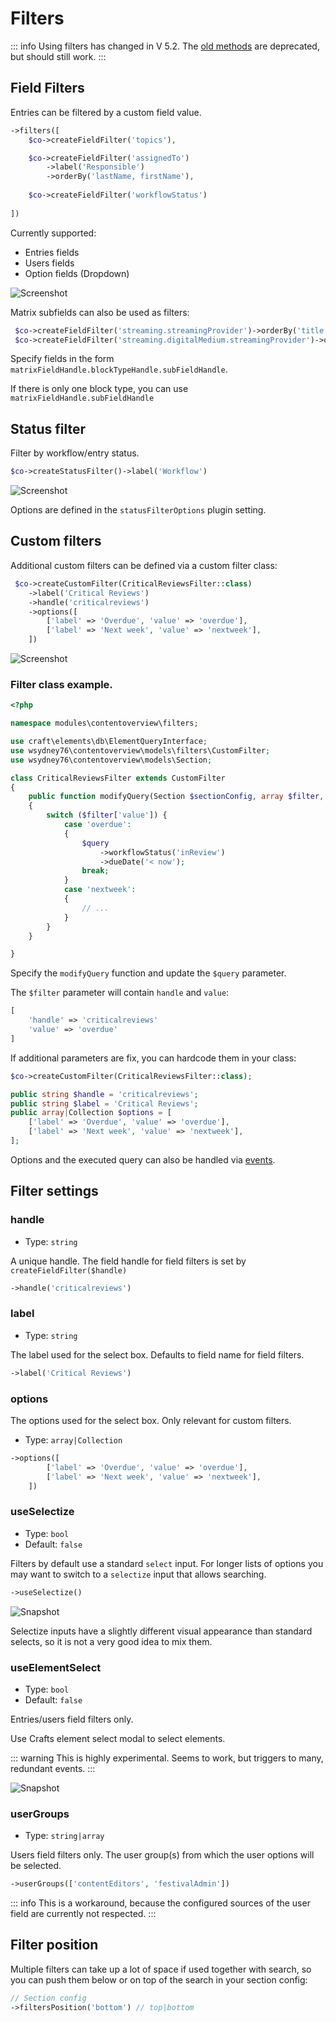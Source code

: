 # Filters

::: info
Using filters has changed in V 5.2. The [old methods](./filters_51) are deprecated, but should still work.
:::

## Field Filters

Entries can be filtered by a custom field value.

```php
->filters([
    $co->createFieldFilter('topics'),

    $co->createFieldFilter('assignedTo')       
        ->label('Responsible')
        ->orderBy('lastName, firstName'),
    
    $co->createFieldFilter('workflowStatus')
     
])
```

Currently supported:

* Entries fields
* Users fields
* Option fields (Dropdown)

![Screenshot](/images/search3.jpg)

Matrix subfields can also be used as filters:

```php
 $co->createFieldFilter('streaming.streamingProvider')->orderBy('title')
 $co->createFieldFilter('streaming.digitalMedium.streamingProvider')->orderBy('title')                        
```

Specify fields in the form `matrixFieldHandle.blockTypeHandle.subFieldHandle`.

If there is only one block type, you can use `matrixFieldHandle.subFieldHandle`

## Status filter

Filter by workflow/entry status.

```php
$co->createStatusFilter()->label('Workflow')
```

![Screenshot](/images/statusfilter.jpg)

Options are defined in the `statusFilterOptions` plugin setting.

## Custom filters

Additional custom filters can be defined via a custom filter class:

```php
 $co->createCustomFilter(CriticalReviewsFilter::class)
    ->label('Critical Reviews')
    ->handle('criticalreviews')
    ->options([
        ['label' => 'Overdue', 'value' => 'overdue'],
        ['label' => 'Next week', 'value' => 'nextweek'],
    ])
```

![Screenshot](/images/customfilter.jpg)

### Filter class example.

```php
<?php

namespace modules\contentoverview\filters;

use craft\elements\db\ElementQueryInterface;
use wsydney76\contentoverview\models\filters\CustomFilter;
use wsydney76\contentoverview\models\Section;

class CriticalReviewsFilter extends CustomFilter
{
    public function modifyQuery(Section $sectionConfig, array $filter, ElementQueryInterface $query)
    {
        switch ($filter['value']) {
            case 'overdue':
            {
                $query
                    ->workflowStatus('inReview')
                    ->dueDate('< now');
                break;
            }
            case 'nextweek':
            {
                // ...               
            }
        }
    }

}
```

Specify the `modifyQuery` function and update the `$query` parameter.

The `$filter` parameter will contain `handle` and `value`:

```php
[
    'handle' => 'criticalreviews'
    'value' => 'overdue'
]
```

If additional parameters are fix, you can hardcode them in your class:

```php
$co->createCustomFilter(CriticalReviewsFilter::class);
```

```php
public string $handle = 'criticalreviews';
public string $label = 'Critical Reviews';
public array|Collection $options = [
    ['label' => 'Overdue', 'value' => 'overdue'],
    ['label' => 'Next week', 'value' => 'nextweek'],
];
```

Options and the executed query can also be handled via [events](../customize/events#support-custom-filters).

## Filter settings

### handle

* Type: `string`

A unique handle. The field handle for field filters is set by `createFieldFilter($handle)`

```php
->handle('criticalreviews')
```

### label

* Type: `string`

The label used for the select box. Defaults to field name for field filters.

```php
->label('Critical Reviews')
```

### options

The options used for the select box. Only relevant for custom filters.

* Type: `array|Collection`

```php
->options([
        ['label' => 'Overdue', 'value' => 'overdue'],
        ['label' => 'Next week', 'value' => 'nextweek'],
    ])
```

### useSelectize

* Type: `bool`
* Default: `false`

Filters by default use a standard `select` input. For longer lists of options you may want to switch to a `selectize` input that allows searching.


```php
->useSelectize()
```

![Snapshot](/images/selectize.jpg)

Selectize inputs have a slightly different visual appearance than standard selects, so it is not a very good idea to mix them.

### useElementSelect

* Type: `bool`
* Default: `false`

Entries/users field filters only.

Use Crafts element select modal to select elements.

::: warning
This is highly experimental. Seems to work, but triggers to many, redundant events.
:::

![Snapshot](/images/elementselect.jpg)

### userGroups

* Type: `string|array`

Users field filters only. The user group(s) from which the user options will be selected.

```php
->userGroups(['contentEditors', 'festivalAdmin'])
```

::: info
This is a workaround, because the configured sources of the user field are currently not respected.
::: 


## Filter position

Multiple filters can take up a lot of space if used together with search, so you can push them
below or on top of the search in your section config:

```php
// Section config
->filtersPosition('bottom') // top|bottom
```